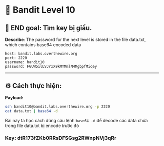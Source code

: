 # 🎯 Bandit Level 10

## 📌 END goal: Tìm key bị giấu.
**Describe**: The password for the next level is stored in the file data.txt, which contains base64 encoded data


```
host: bandit.labs.overthewire.org
port: 2220
username: bandit10
password: FGUW5ilLVJrxX9kMYMmlN4MgbpfMiqey

```
---

## ⚙️ Cách thực hiện:
**Payload:**
```bash
ssh bandit10@bandit.labs.overthewire.org -p 2220
cat data.txt | base64 -d
```

Bài này ta học cách dùng câu lệnh ```base64 -d``` để decode các data chứa trong file data.txt bị encode trước đó

### Key: dtR173fZKb0RRsDFSGsg2RWnpNVj3qRr